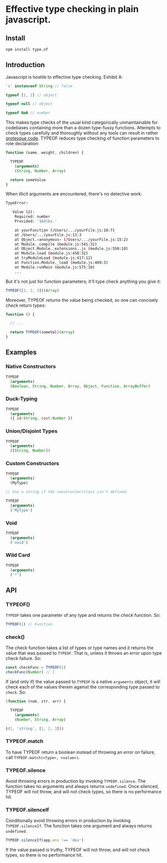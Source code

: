 # Effective type checking in plain javascript.
## Install
```sh
npm install type.of
```


## Introduction

Javascript is hostile to effective type checking. Exhibit A:

```js
's' instanceof String // false

typeof [1, 2] // object

typeof null // object

typeof NaN // number
```

This makes type checks of the usual kind categorically unmaintainable for codebases containing more than a dozen type-fussy functions. Attempts to check types carefully and thoroughly without any tools can result in rather [grotesque code](https://www.joyent.com/node-js/production/design/errors#an-example). TYPEOF reduces type checking of function parameters to rote declaration:

```js
function (name, weight, children) {

  TYPEOF
    (arguments)
    (String, Number, Array)

  return someValue
}
```

When illicit arguments are encountered, there's no detective work:

```sh
TypeError:

   Value (2):
    Required: number
    Provided: '164lbs.'

    at yourFunction (/Users/.../yourFile.js:10:7)
    at /Users/.../yourFile.js:13:3
    at Object.<anonymous> (/Users/.../yourFile.js:15:2)
    at Module._compile (module.js:541:32)
    at Object.Module._extensions..js (module.js:550:10)
    at Module.load (module.js:458:32)
    at tryModuleLoad (module.js:417:12)
    at Function.Module._load (module.js:409:3)
    at Module.runMain (module.js:575:10)
    ...
```

But it's not just for function parameters; it'll type check anything you give it:

```js
TYPEOF([1, 2, 3])(Array)
```

Moreover, TYPEOF *returns* the value being checked, so one can concisely check return types:

```js
function () {

  // ...

  return TYPEOF(someVal)(Array)
}
```

## Examples
### Native Constructors
```js
TYPEOF
  (arguments)
  (Boolean, String, Number, Array, Object, Function, ArrayBuffer)
```

### Duck-Typing
```js
TYPEOF
  (arguments)
  ({ id:String, cost:Number })
```

### Union/Disjoint Types
```js
TYPEOF
  (arguments)
  ([String, Number])
```

### Custom Constructors
```js
TYPEOF
  (arguments)
  (MyType)

// Use a string if the constructor/class isn't defined:

TYPEOF
  (arguments)
  ('MyType')
```

### Void
```js
TYPEOF
  (arguments)
  ('void')
```

### Wild Card
```js
TYPEOF
  (arguments)
  ('*')
```

## API
### TYPEOF()
```TYPEOF``` takes one parameter of any type and returns the *check* function. So:

```js
TYPEOF(1) // Function
```

### check()
The check function takes a list of types or type names and it returns the value that was passed to `TYPEOF`. That is, unless it throws an error upon type check failure. So:

```js
const checkFunc = TYPEOF(1)
checkFunc(Number) // 1
```

If (and only if) the value passed to `TYPEOF` is a native `arguments` object, it will check each of the values therein against the corresponding type passed to `check`. So:

```js
(function (num, str, arr) {

  TYPEOF
    (arguments)
    (Number, String, Array)

}(1, 'string', [1, 2, 3]))
```

### TYPEOF.match
To have TYPEOF return a boolean instead of throwing an error on failure, call `TYPEOF.match(<type>, <value>)`.

### TYPEOF.silence
Avoid throwing errors in production by invoking `TYPEOF.silence`. The function takes no arguments and always returns `undefined`. Once silenced, TYPEOF will not throw, and will not check types, so there is no performance hit.

### TYPEOF.silenceIf
Conditionally avoid throwing errors in production by invoking `TYPEOF.silenceIf`. The function takes one argument and always returns `undefined`.

```js
TYPEOF.silenceIf(app.env !== 'dev')
```

If the value passed is truthy, TYPEOF will not throw, and will not check types, so there is no performance hit.
